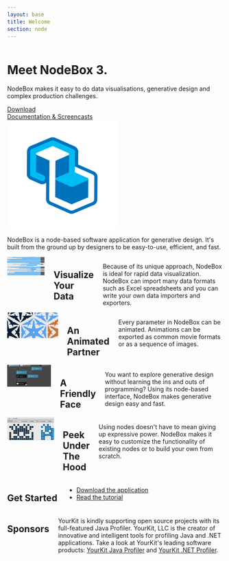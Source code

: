```yaml
---
layout: base
title: Welcome
section: node
---
```


<div class="hero row" id="hero">
  <div class="eight columns">
    <div class="hero-text">
      <h1>Meet NodeBox 3.</h1>
      <p>NodeBox makes it easy to do data visualisations, generative design and complex production challenges.</p>
      <a class="hero-button" href="/download/">Download</a><br>
      <a class="hero-button" href="/node/documentation/">Documentation &amp; Screencasts</a>
    </div>
  </div>
  <div class="eight columns">
    <img class="hero-shot" src="/media/homepage/NB3iconoutlineonly.png">
<!--<a class="fancybox fancybox.iframe" href=""> http://www.youtube.com/embed/s01wX9t6NcE?autoplay=1 src="/media/homepage/nodebox-screencast-teaser.png"</a>-->
  </div>
</div>

<div class="summary row">
  <p class="sixteen columns">NodeBox is a node-based software application for generative design. It's built from the ground up by designers to be easy-to-use, efficient, and fast.</p>
</div>
    
<div class="features row">
  <div class="four columns">
    <a class="thumb" href="/media/node/features-dataviz.png"><img src="/media/node/features-dataviz-thumb.png" alt="Screenshot of NodeBox used for data visualization"></a>
    <h2>Visualize Your Data</h2>
    <p>Because of its unique approach, NodeBox is ideal for rapid data visualization. NodeBox can import many data formats such as Excel spreadsheets and you can write your own data importers and exporters.</p>
  </div>
  <div class="four columns">
    <a class="thumb" href="/media/node/features-animation.png"><img src="/media/node/features-animation-thumb.png" alt="Animation"></a>
    <h2>An Animated Partner</h2>
    <p>Every parameter in NodeBox can be animated. Animations can be exported as common movie formats or as a sequence of images.</p>
  </div>
  <div class="four columns">
    <a class="thumb" href="/media/node/features-nodes.png"><img src="/media/node/features-nodes-thumb.png" alt="Screenshot of the node-based GUI"></a>
    <h2>A Friendly Face</h2>
    <p>You want to explore generative design without learning the ins and outs of programming? Using its node-based interface, NodeBox makes generative design easy and fast.</p>
  </div>
  <div class="four columns">
    <a class="thumb" href="/media/node/features-under-the-hood.png"><img src="/media/node/features-under-the-hood-thumb.png" alt="Screenshot of a Nodebox sub-network"></a>
    <h2>Peek Under The Hood</h2>
    <p>Using nodes doesn't have to mean giving up expressive power. NodeBox makes it easy to customize the functionality of existing nodes or to build your own from scratch.</p>
  </div>
</div>

<div class="action row">
  <div class="eight columns">
    <h2>Get Started</h2>
    <ul>
      <li><a href="/download/">Download the application</a></li>
      <li><a href="/node/documentation/">Read the tutorial</a></li>
    </ul>
  </div>
  <div class="eight columns">
    <h2>Sponsors</h2>
      <p>YourKit is kindly supporting open source projects with its full-featured Java Profiler.
      YourKit, LLC is the creator of innovative and intelligent tools for profiling
      Java and .NET applications. Take a look at YourKit's leading software products:
      <a href="http://www.yourkit.com/java/profiler/index.jsp">YourKit Java Profiler</a> and
      <a href="http://www.yourkit.com/.net/profiler/index.jsp">YourKit .NET Profiler</a>.</p>
  </div>
</div>

